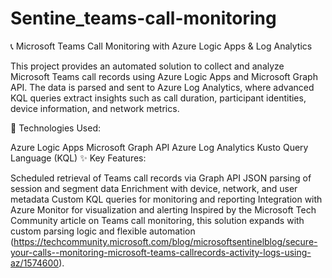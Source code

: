 # Sentine_teams-call-monitoring
📞 Microsoft Teams Call Monitoring with Azure Logic Apps & Log Analytics

This project provides an automated solution to collect and analyze Microsoft Teams call records using Azure Logic Apps and Microsoft Graph API. The data is parsed and sent to Azure Log Analytics, where advanced KQL queries extract insights such as call duration, participant identities, device information, and network metrics.

🔧 Technologies Used:

Azure Logic Apps
Microsoft Graph API
Azure Log Analytics
Kusto Query Language (KQL)
✨ Key Features:

Scheduled retrieval of Teams call records via Graph API
JSON parsing of session and segment data
Enrichment with device, network, and user metadata
Custom KQL queries for monitoring and reporting
Integration with Azure Monitor for visualization and alerting
Inspired by the Microsoft Tech Community article on Teams call monitoring, this solution expands with custom parsing logic and flexible automation (https://techcommunity.microsoft.com/blog/microsoftsentinelblog/secure-your-calls--monitoring-microsoft-teams-callrecords-activity-logs-using-az/1574600).
